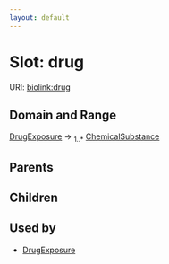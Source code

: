```yaml
---
layout: default
---
```



# Slot: drug




URI: [biolink:drug](https://w3id.org/biolink/vocab/drug)

## Domain and Range

[DrugExposure](DrugExposure.md) ->  <sub>1..*</sub> [ChemicalSubstance](ChemicalSubstance.md)

## Parents


## Children


## Used by

 * [DrugExposure](DrugExposure.md)
